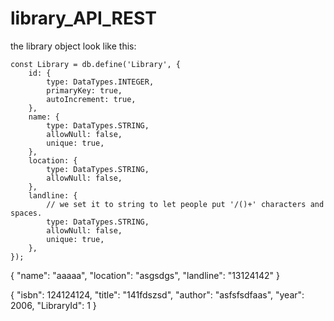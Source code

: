 # library_API_REST

the library object look like this:
```
const Library = db.define('Library', {
    id: {
        type: DataTypes.INTEGER,
        primaryKey: true,
        autoIncrement: true,
    },
    name: {
        type: DataTypes.STRING,
        allowNull: false,
        unique: true,
    },
    location: {
        type: DataTypes.STRING,
        allowNull: false,
    },
    landline: {
        // we set it to string to let people put '/()+' characters and spaces.
        type: DataTypes.STRING,
        allowNull: false,
        unique: true,
    },
});
```

{
    "name": "aaaaa",
    "location": "asgsdgs",
    "landline": "13124142"
}

{
    "isbn": 124124124,
    "title": "141fdszsd",
    "author": "asfsfsdfaas",
    "year": 2006,
    "LibraryId": 1
}